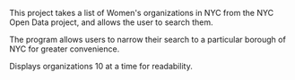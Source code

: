 This project takes a list of Women's organizations in NYC from the NYC Open Data project, and allows the user to search them.

The program allows users to narrow their search to a particular borough of NYC for greater convenience.

Displays organizations 10 at a time for readability.
